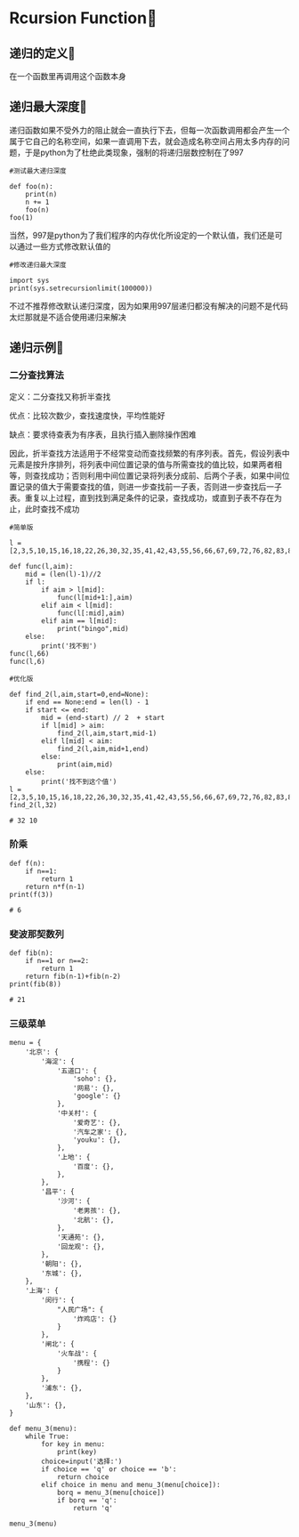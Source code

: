 # Rcursion Function:maple_leaf:

## 递归的定义:jack_o_lantern:

在一个函数里再调用这个函数本身

## 递归最大深度:jack_o_lantern:

递归函数如果不受外力的阻止就会一直执行下去，但每一次函数调用都会产生一个属于它自己的名称空间，如果一直调用下去，就会造成名称空间占用太多内存的问题，于是python为了杜绝此类现象，强制的将递归层数控制在了997

```
#测试最大递归深度

def foo(n):
    print(n)
    n += 1
    foo(n)
foo(1)
```

当然，997是python为了我们程序的内存优化所设定的一个默认值，我们还是可以通过一些方式修改默认值的

```
#修改递归最大深度

import sys
print(sys.setrecursionlimit(100000))
```

不过不推荐修改默认递归深度，因为如果用997层递归都没有解决的问题不是代码太烂那就是不适合使用递归来解决

## 递归示例:jack_o_lantern:

### 二分查找算法

定义：二分查找又称折半查找

优点：比较次数少，查找速度快，平均性能好

缺点：要求待查表为有序表，且执行插入删除操作困难

因此，折半查找方法适用于不经常变动而查找频繁的有序列表。首先，假设列表中元素是按升序排列，将列表中间位置记录的值与所需查找的值比较，如果两者相等，则查找成功；否则利用中间位置记录将列表分成前、后两个子表，如果中间位置记录的值大于需要查找的值，则进一步查找前一子表，否则进一步查找后一子表。重复以上过程，直到找到满足条件的记录，查找成功，或直到子表不存在为止，此时查找不成功

```
#简单版

l = [2,3,5,10,15,16,18,22,26,30,32,35,41,42,43,55,56,66,67,69,72,76,82,83,88]

def func(l,aim):
    mid = (len(l)-1)//2
    if l:
        if aim > l[mid]:
            func(l[mid+1:],aim)
        elif aim < l[mid]:
            func(l[:mid],aim)
        elif aim == l[mid]:
            print("bingo",mid)
    else:
        print('找不到')
func(l,66)
func(l,6)
```

```
#优化版

def find_2(l,aim,start=0,end=None):
    if end == None:end = len(l) - 1
    if start <= end:
        mid = (end-start) // 2  + start
        if l[mid] > aim:
            find_2(l,aim,start,mid-1)
        elif l[mid] < aim:
            find_2(l,aim,mid+1,end)
        else:
            print(aim,mid)
    else:
        print('找不到这个值')
l = [2,3,5,10,15,16,18,22,26,30,32,35,41,42,43,55,56,66,67,69,72,76,82,83,88]
find_2(l,32)

# 32 10
```

### 阶乘

```
def f(n):
    if n==1:
        return 1
    return n*f(n-1)
print(f(3))
 
# 6
```

### 斐波那契数列

```
def fib(n):
    if n==1 or n==2:
        return 1
    return fib(n-1)+fib(n-2)
print(fib(8))
 
# 21
```

### 三级菜单

```
menu = {
    '北京': {
        '海淀': {
            '五道口': {
                'soho': {},
                '网易': {},
                'google': {}
            },
            '中关村': {
                '爱奇艺': {},
                '汽车之家': {},
                'youku': {},
            },
            '上地': {
                '百度': {},
            },
        },
        '昌平': {
            '沙河': {
                '老男孩': {},
                '北航': {},
            },
            '天通苑': {},
            '回龙观': {},
        },
        '朝阳': {},
        '东城': {},
    },
    '上海': {
        '闵行': {
            "人民广场": {
                '炸鸡店': {}
            }
        },
        '闸北': {
            '火车战': {
                '携程': {}
            }
        },
        '浦东': {},
    },
    '山东': {},
}
 
def menu_3(menu):
    while True:
        for key in menu:
            print(key)
        choice=input('选择:')
        if choice == 'q' or choice == 'b':
            return choice
        elif choice in menu and menu_3(menu[choice]):
            borq = menu_3(menu[choice])
            if borq == 'q':
                return 'q'

menu_3(menu)
```



